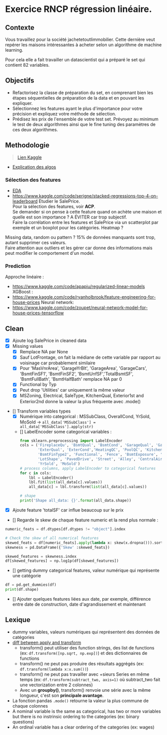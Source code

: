 # Exercice RNCP régression linéaire. 


## Contexte
Vous travaillez pour la société jachetetoutlimmobilier. Cette dernière veut repérer les maisons intéressantes à acheter selon un algorithme de machine learning. 

Pour cela elle a fait travailler un datascientist qui a préparé le set qui contient 82 variables. 


## Objectifs
* Refactorisez la classe de préparation du set, en comprenant bien les étapes séquentielles de préparation de la data et en pouvant les expliquer. 
* Sélectionnez les features ayant le plus d'importance pour votre précision et expliquez votre méthode de sélection.
* Prédisez les prix de l'ensemble de votre test set. Prévoyez au minimum le test de deux algorithmes ainsi que le fine tuning des paramètres de ces deux algorithmes. 


## Methodologie
> [Lien Kaggle](https://www.kaggle.com/competitions/house-prices-advanced-regression-techniques/data?select=data_description.txt)
- [Explication des algos](https://www.kaggle.com/code/faressayah/practical-introduction-to-10-regression-algorithm)


### Sélection des features
- [EDA](https://www.kaggle.com/code/pmarcelino/comprehensive-data-exploration-with-python)
- https://www.kaggle.com/code/serigne/stacked-regressions-top-4-on-leaderboard
Etudier le SalePrice.      
Pour la sélection des features, voir **ACP**.     
Se demander si on pense à cette feature quand on achète une maison et quelle est son importance ? A ÉVITER car trop subjectif.     
Faire la corrélation entre les features et SalePrice via un scatterplot par exemple et un boxplot pour les catégories. Heatmap ?        

Missing data, random ou pattern ? 15% de données manquants sont trop, autant supprimer ces valeurs.    
Faire attention aux outliers et les gérer car donne des informations mais peut modifier le comportement d'un model.


### Prediction
Approche linéaire :
- https://www.kaggle.com/code/apapiu/regularized-linear-models
XGBoost :
- https://www.kaggle.com/code/ryanholbrook/feature-engineering-for-house-prices
Neural network:
- https://www.kaggle.com/code/zoupet/neural-network-model-for-house-prices-tensorflow


## Clean
- [X] Ajoute log SalePrice in cleaned data
- [X] Missing values
  - [X] Remplace NA par None        
  - [X] Sauf LotFrontage, on fait la médiane de cette variable par rapport au voisinage car probablement similaire
  - [X] Pour 'MasVnrArea', 'GarageYrBlt', 'GarageArea', 'GarageCars', 'BsmtFinSF1', 'BsmtFinSF2', 'BsmtUnfSF','TotalBsmtSF', 'BsmtFullBath', 'BsmtHalfBath' remplace NA par 0         
  - [X] Functional by Typ          
  - [X] Peut drop 'Utilities' car uniquement la même valeur           
  - [X] MSZoning, Electrical, SaleType, KitchenQual, Exterior1st and Exterior2nd  donne la valeur la plus fréquente avec .mode()          
- [] Transform variables types
  - [X] Numérique into categorical : MSSubClass, OverallCond, YrSold, MoSold -> `all_data['MSSubClass'] = all_data['MSSubClass'].apply(str)`
  - [] LabelEncoder some categorical variables :
      ```python
      from sklearn.preprocessing import LabelEncoder
      cols = ('FireplaceQu', 'BsmtQual', 'BsmtCond', 'GarageQual', 'GarageCond', 
              'ExterQual', 'ExterCond','HeatingQC', 'PoolQC', 'KitchenQual', 'BsmtFinType1', 
              'BsmtFinType2', 'Functional', 'Fence', 'BsmtExposure', 'GarageFinish', 'LandSlope',
              'LotShape', 'PavedDrive', 'Street', 'Alley', 'CentralAir', 'MSSubClass', 'OverallCond', 
              'YrSold', 'MoSold')
      # process columns, apply LabelEncoder to categorical features
      for c in cols:
          lbl = LabelEncoder() 
          lbl.fit(list(all_data[c].values)) 
          all_data[c] = lbl.transform(list(all_data[c].values))
    
      # shape        
      print('Shape all_data: {}'.format(all_data.shape))
      ```
- [X] Ajoute feature 'totalSF' car influe beaucoup sur le prix
- [] Regarde le skew de chaque feature numeric et la rend plus normale :
```python
numeric_feats = df.dtypes[df.dtypes != "object"].index

# Check the skew of all numerical features
skewed_feats = df[numeric_feats].apply(lambda x: skew(x.dropna())).sort_values(ascending=False)
skewness = pd.DataFrame({'Skew' :skewed_feats})

skewed_features = skewness.index
df[skewed_features] = np.log1p(df[skewed_features])
```
- [] getting dummy categorical features, valeur numérique qui représente une catégorie
```python
df = pd.get_dummies(df)
print(df.shape)
```
- [] Ajouter quelques features liées aux date, par exemple, différence entre date de construction, date d'agrandissement et maintenant



## Lexique
- dummy variables, valeurs numériques qui représentent des données de catégories
- [diff between apply and transform](https://towardsdatascience.com/difference-between-apply-and-transform-in-pandas-242e5cf32705)
  - transform() peut utiliser des function strings, des list de functions (ex: `df.transform([np.sqrt, np.exp])`) et des dictionnaires de functions
  - transform() ne peut pas produire des résultats aggrégés (ex: `df.transform(lambda x:x.sum())`)
  - transform() ne peut pas travailler avec +sieurs Series en même temps (ex: `df.transform(subtract_two, axis=1)` où subtract_two fait une vectorization entre 2 colonnes)
  - Avec un **groupby()**, transform() renvoie une série avec la même longueur, c'est son **principale avantage**.
- La fonction pandas `.mode()` retourne la valeur la plus commune de chaque colonnes
- A nominal variable is the same as categorical, has two or more variables but there is no instrinsic ordering to the categories (ex: binary questions)
- An ordinal variable has a clear ordering of the categories (ex: wages)